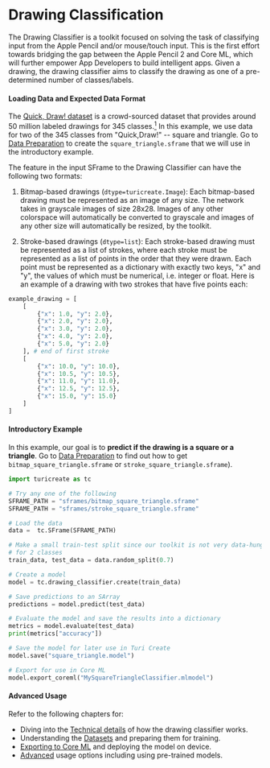 # Drawing Classification

The Drawing Classifier is a toolkit focused on solving the task of classifying 
input from the Apple Pencil and/or mouse/touch input. This is the first effort 
towards bridging the gap between the Apple Pencil 2 and Core ML, which will 
further empower App Developers to build intelligent apps. 
Given a drawing, the drawing classifier aims to classify the drawing 
as one of a pre-determined number of classes/labels. 

#### Loading Data and Expected Data Format

The [Quick, Draw! dataset](https://quickdraw.withgoogle.com/data) is a 
crowd-sourced dataset that provides around 50 million labeled drawings for 
345 classes.[<sup>1</sup>](../datasets.md)
In this example, we use data for two of the 345 classes from "Quick,Draw!" -- 
square and triangle. Go to [Data Preparation](data-preparation.md) to create the 
`square_triangle.sframe` that we will use in the introductory example.

The feature in the input SFrame to the Drawing Classifier can have the following
two formats:

1. Bitmap-based drawings (`dtype=turicreate.Image`): Each bitmap-based drawing
must be represented as an image of any size. The network takes in 
grayscale images of size 28x28. Images of any other colorspace will
automatically be converted to grayscale and images of any other size will 
automatically be resized, by the toolkit.

2. Stroke-based drawings (`dtype=list`): Each stroke-based drawing must be 
represented as a list of strokes, where each stroke must 
be represented as a list of points in the order that they were drawn. 
Each point must be represented as a dictionary with exactly two keys, 
"x" and "y", the values of which must be numerical, i.e. integer or float.
Here is an example of a drawing with two strokes that have five points each:

```python
example_drawing = [
    [
        {"x": 1.0, "y": 2.0},
        {"x": 2.0, "y": 2.0},
        {"x": 3.0, "y": 2.0},
        {"x": 4.0, "y": 2.0},
        {"x": 5.0, "y": 2.0}
    ], # end of first stroke
    [
        {"x": 10.0, "y": 10.0},
        {"x": 10.5, "y": 10.5},
        {"x": 11.0, "y": 11.0},
        {"x": 12.5, "y": 12.5},
        {"x": 15.0, "y": 15.0}
    ]
]
```


#### Introductory Example

In this example, our goal is to 
**predict if the drawing is a square or a triangle**. 
Go to [Data Preparation](data-preparation.md) to find out how to get 
`bitmap_square_triangle.sframe` or `stroke_square_triangle.sframe`).

```python
import turicreate as tc

# Try any one of the following
SFRAME_PATH = "sframes/bitmap_square_triangle.sframe"
SFRAME_PATH = "sframes/stroke_square_triangle.sframe"

# Load the data
data =  tc.SFrame(SFRAME_PATH)

# Make a small train-test split since our toolkit is not very data-hungry 
# for 2 classes
train_data, test_data = data.random_split(0.7)

# Create a model
model = tc.drawing_classifier.create(train_data)

# Save predictions to an SArray
predictions = model.predict(test_data)

# Evaluate the model and save the results into a dictionary
metrics = model.evaluate(test_data)
print(metrics["accuracy"])

# Save the model for later use in Turi Create
model.save("square_triangle.model")

# Export for use in Core ML
model.export_coreml("MySquareTriangleClassifier.mlmodel")
```

#### Advanced Usage

Refer to the following chapters for:
* Diving into the [Technical details](how-it-works.md) of how the drawing classifier works.
* Understanding the [Datasets](data-preparation.md) and preparing them for training.
* [Exporting to Core ML](export-coreml.md) and deploying the model on device.
* [Advanced](advanced-usage.md) usage options including using pre-trained models.
